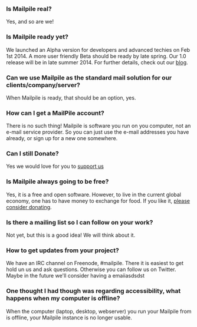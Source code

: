 ### Is Mailpile real?

Yes, and so are we!

### Is Mailpile ready yet?

We launched an Alpha version for developers and advanced techies on Feb 1st 2014. A more user friendly Beta should be ready by late spring. Our 1.0 release will be in late summer 2014. For further details, check out our [blog](https://mailpile.is/blog/).

### Can we use Mailpile as the standard mail solution for our clients/company/server?

When Mailpile is ready, that should be an option, yes.

### How can I get a MailPile account?

There is no such thing! Mailpile is software you run on you computer, not an e-mail service provider. So you can just use the e-mail addresses you have already, or sign up for a new one somewhere.

### Can I still Donate?

Yes we would love for you to [support us](https://mailpile.is/donate/)

### Is Mailpile always going to be free?

Yes, it is a free and open software. However, to live in the current global economy, one has to have money to exchange for food. If you like it, [please consider donating](https://mailpile.is/donate/).

### Is there a mailing list so I can follow on your work?

Not yet, but this is a good idea! We will think about it.

### How to get updates from your project?

We have an IRC channel on Freenode, #mailpile. There it is easiest to get hold un us and ask questions. Otherwise you can follow us on Twitter. Maybe in the future we'll consider having a emaiiasdsdst

### One thought I had though was regarding accessibility, what happens when my computer is offline?

When the computer (laptop, desktop, webserver) you run your Mailpile from is offline, your Mailpile instance is no longer usable.